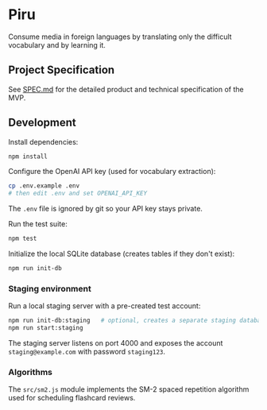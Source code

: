 # Piru

Consume media in foreign languages by translating only the difficult vocabulary and by learning it.

## Project Specification

See [SPEC.md](./SPEC.md) for the detailed product and technical specification of the MVP.

## Development

Install dependencies:

```bash
npm install
```

Configure the OpenAI API key (used for vocabulary extraction):

```bash
cp .env.example .env
# then edit .env and set OPENAI_API_KEY
```

The `.env` file is ignored by git so your API key stays private.

Run the test suite:

```bash
npm test
```

Initialize the local SQLite database (creates tables if they don't exist):

```bash
npm run init-db
```

### Staging environment

Run a local staging server with a pre-created test account:

```bash
npm run init-db:staging   # optional, creates a separate staging database
npm run start:staging
```

The staging server listens on port 4000 and exposes the account `staging@example.com` with password `staging123`.

### Algorithms

The `src/sm2.js` module implements the SM-2 spaced repetition algorithm used
for scheduling flashcard reviews.
